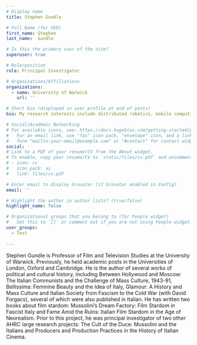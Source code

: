 ```yaml
---
# Display name
title: Stephen Gundle

# Full Name (for SEO)
first_name: Stephen
last_name:  Gundle

# Is this the primary user of the site?
superuser: true

# Role/position
role: Principal Investigator

# Organizations/Affiliations
organizations:
  - name: University of Warwick
    url: ''

# Short bio (displayed in user profile at end of posts)
bio: My research interests include distributed robotics, mobile computing and programmable matter.

# Social/Academic Networking
# For available icons, see: https://docs.hugoblox.com/getting-started/page-builder/#icons
#   For an email link, use "fas" icon pack, "envelope" icon, and a link in the
#   form "mailto:your-email@example.com" or "#contact" for contact widget.
social:
# Link to a PDF of your resume/CV from the About widget.
# To enable, copy your resume/CV to `static/files/cv.pdf` and uncomment the lines below.
# - icon: cv
#   icon_pack: ai
#   link: files/cv.pdf

# Enter email to display Gravatar (if Gravatar enabled in Config)
email: ''

# Highlight the author in author lists? (true/false)
highlight_name: false

# Organizational groups that you belong to (for People widget)
#   Set this to `[]` or comment out if you are not using People widget.
user_groups:
  - Test
  
---
```


Stephen Gundle is Professor of Film and Television Studies at the University of Warwick. Previously, he held academic posts in the Universities of London, Oxford and Cambridge. He is the author of several works of political and cultural history, including Between Hollywood and Moscow: The Italian Communists and the Challenge of Mass Culture, 1943-91, Bellissima: Feminine Beauty and the Idea of Italy, Glamour: A History and Mass Culture and Italian Society from Fascism to the Cold War (with David Forgacs), several of which were also published in Italian. He has written two books about film stardom: Mussolini’s Dream Factory: Film Stardom in Fascist Italy and Fame Amid the Ruins: Italian Film Stardom in the Age of Neorealism. Prior to this project, he was principal investigator of two other AHRC large research projects: The Cult of the Duce: Mussolini and the Italians and Producers and Production Practices in the History of Italian Cinema.   

